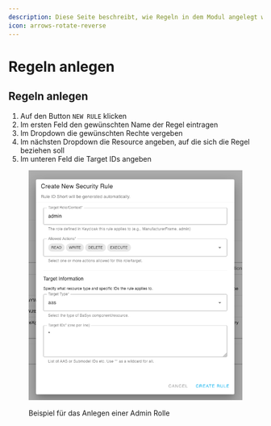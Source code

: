 ```yaml
---
description: Diese Seite beschreibt, wie Regeln in dem Modul angelegt werden können.
icon: arrows-rotate-reverse
---
```


# Regeln anlegen

## Regeln anlegen

1. Auf den Button `NEW RULE` klicken
2. Im ersten Feld den gewünschten Name der Regel eintragen
3. Im Dropdown die gewünschten Rechte vergeben
4. Im nächsten Dropdown die Resource angeben, auf die sich die Regel beziehen soll
5. Im unteren Feld die Target IDs angeben

<figure><img src="../.gitbook/assets/image (1).png" alt=""><figcaption><p>Beispiel für das Anlegen einer Admin Rolle</p></figcaption></figure>
